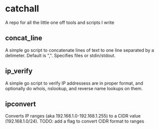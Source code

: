 # catchall
A repo for all the little one off tools and scripts I write

## concat_line
A simple go script to concatenate lines of text to one line separated by a delimeter.  Default is ",".  Specifies files or stdin/stdout.

## ip_verify
A simple go script to verify IP addressess are in proper format, and optionally do whois, nslookup, and reverse name lookups on them.

## ipconvert
Converts IP ranges (aka 192.168.1.0-192.168.1.255) to a CIDR value (192.168.1.0/24). TODO: add a flag to convert CIDR format to ranges
